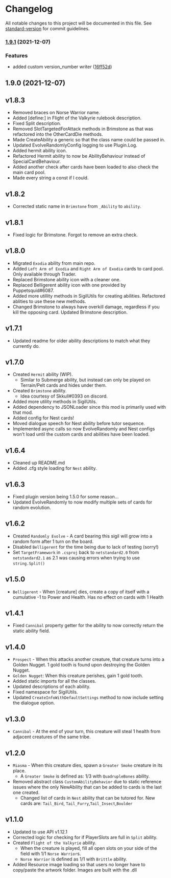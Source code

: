 # Changelog

All notable changes to this project will be documented in this file. See [standard-version](https://github.com/conventional-changelog/standard-version) for commit guidelines.

### [1.9.1](https://github.com/julian-perge/SigilADay/compare/v1.9.0...v1.9.1) (2021-12-07)


### Features

* added custom version_number writer ([16ff52d](https://github.com/julian-perge/SigilADay/commits/16ff52d076270c6197b9c8ab4d797261ac20635b))

## 1.9.0 (2021-12-07)

## v1.8.3

- Removed braces on Norse Warrior name.
- Added [define:] in Flight of the Valkyrie rulebook description.
- Fixed Split description.
- Removed SlotTargetedForAttack methods in Brimstone as that was refactored into the OtherCardDie methods.
- Made CreateAbility a generic so that the class name could be passed in.
- Updated EvolveRandomlyConfig logging to use Plugin.Log.
- Added hermit ability icon.
- Refactored Hermit ability to now be AbilityBehaviour instead of SpecialCardBehaviour.
- Added another check after cards have been loaded to also check the main card pool.
- Made every string a const if I could.

## v1.8.2

- Corrected static name in `Brimstone` from `_Ability` to `ability`.

## v1.8.1

- Fixed logic for Brimstone. Forgot to remove an extra check.

## v1.8.0

- Migrated `Exodia` ability from main repo.
- Added `Left Arm of Exodia` and `Right Arm of Exodia` cards to card pool. Only available through Trader.
- Replaced Brimstone ability icon with a cleaner one.
- Replaced Belligerent ability icon with one provided by Puppetsquid#6087.
- Added more utillity methods in SigilUtils for creating abilities. Refactored ablities to use these new methods.
- Changed Brimstone to always have overkill damage, regardless if you kill the opposing card. Updated Brimstone description.

## v1.7.1

- Updated readme for older ability descriptions to match what they currently do.

## v1.7.0

- Created `Hermit` ability (WIP).
  - Similar to Submerge ability, but instead can only be played on Terrain/Pelt cards and hides under them.
- Created `Brimstone` ability.
  - Idea courtesy of Skkull#0393 on discord.
- Added more utility methods in SigilUtils.
- Added dependency to JSONLoader since this mod is primarily used with that mod.
- Added config for Nest cards!
- Moved dialogue speech for Nest ability before tutor sequence.
- Implemented async calls so now EvolveRandomly and Nest configs won't load until the custom cards and abilities have been loaded.

## v1.6.4

- Cleaned up README.md
- Added .cfg style loading for `Nest` ability.

## v1.6.3

- Fixed plugin version being 1.5.0 for some reason...
- Updated EvolveRandomly to now modify multiple sets of cards for random evolution.

## v1.6.2

- Created `Randomly Evolve` - A card bearing this sigil will grow into a random form after 1 turn on the board.
- Disabled `Belligerent` for the time being due to lack of testing (sorry!)
- Set `TargetFramework` in `.csproj` back to `netstandard2.0` from `netstandard2.1` as 2.1 was causing errors when trying to use `string.Split()`

## v1.5.0

- `Belligerent` - When [creature] dies, create a copy of itself with a cumulative -1 to Power and Health. Has no effect on cards with 1 Health

## v1.4.1

- Fixed `Cannibal` property getter for the ability to now correctly return the static ability field.

## v1.4.0

- `Prospect` - When this attacks another creature, that creature turns into a Golden Nugget. 1 gold tooth is found upon destroying the Golden Nugget.
- `Golden Nugget`: When this creature perishes, gain 1 gold tooth.
- Added static imports for all the classes.
- Updated descriptions of each ability.
- Fixed namespace for SigilUtils.
- Updated `CreateInfoWithDefaultSettings` method to now include setting the dialogue option.

## v1.3.0

- `Cannibal` - At the end of your turn, this creature will steal 1 health from adjacent creatures of the same tribe.

## v1.2.0

- `Miasma` - When this creature dies, spawn a `Greater Smoke` creature in its place.
  - A `Greater Smoke` is defined as: 1/3 with `QuadrupleBones` ability.
- Removed abstract class `CustomAbilityBehavior` due to static reference issues where the only NewAbility that can be added to cards is the last one created.
  - Changed list of cards in `Nest` ability that can be tutored for. New cards are: `Tail_Bird`, `Tail_Furry`,`Tail_Insect`,`Boulder`

## v1.1.0

- Updated to use API v1.12.1
- Corrected logic for checking for if PlayerSlots are full in `Split` ability.
- Created `Flight of the Valkyrie` ability.
  - When the creature is played, fill all open slots on your side of the field with 1/1 `Norse Warrior`s.
  - `Norse Warrior` is defined as 1/1 with `Brittle` ability.
- Added Resource image loading so that users no longer have to copy/paste the artwork folder. Images are built with the .dll
